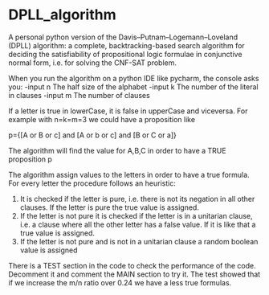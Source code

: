 # DPLL_algorithm

A personal python version of the Davis–Putnam–Logemann–Loveland (DPLL) algorithm: a complete, backtracking-based search algorithm for deciding the satisfiability of propositional logic formulae in conjunctive normal form, i.e. for solving the CNF-SAT problem.


When you run the algorithm on a python IDE like pycharm, the console asks you:
-input n
The half size of the alphabet
-input k
The number of the literal in clauses
-input m
The number of clauses


If a letter is true in lowerCase, it is false in upperCase and viceversa.
For example with n=k=m=3 we could have a proposition like

p={[A or B or c] and [A or b or c] and [B or C or a]}

The algorithm will find the value for A,B,C in order to have a TRUE proposition p


The algorithm assign values to the letters in order to have a true formula. For every letter the procedure follows an heuristic:
1) It is checked if the letter is pure, i.e. there is not its negation in all other clauses. If the letter is pure the true value is assigned.
2) If the letter is not pure it is checked if the letter is in a unitarian clause, i.e. a clause where all the other letter has a false value. If it is like that a true value is assigned.
3) If the letter is not pure and is not in a unitarian clause a random boolean value is assigned


There is a TEST section in the code to check the performance of the code. Decomment it and comment the MAIN section to try it. The test showed that if we increase the m/n ratio over 0.24 we have a less true formulas. 
